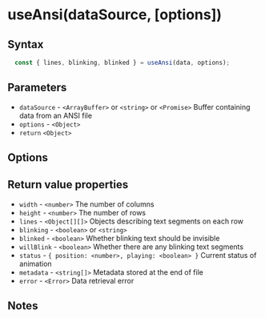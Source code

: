 # useAnsi(dataSource, [options])

## Syntax

```js
  const { lines, blinking, blinked } = useAnsi(data, options);
```

## Parameters

* `dataSource` - `<ArrayBuffer>` or `<string>` or `<Promise>` Buffer containing data from an ANSI file
* `options` - `<Object>`
* `return` `<Object>`

## Options

## Return value properties

* `width` - `<number>` The number of columns
* `height` - `<number>` The number of rows
* `lines` - `<Object[][]>` Objects describing text segments on each row
* `blinking` - `<boolean>` or `<string>` 
* `blinked` - `<boolean>` Whether blinking text should be invisible
* `willBlink` - `<boolean>` Whether there are any blinking text segments
* `status` - `{ position: <number>, playing: <boolean> }` Current status of animation
* `metadata` - `<string[]>` Metadata stored at the end of file
* `error` - `<Error>` Data retrieval error

## Notes